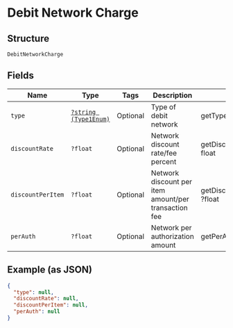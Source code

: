 
# Debit Network Charge

## Structure

`DebitNetworkCharge`

## Fields

| Name | Type | Tags | Description | Getter | Setter |
|  --- | --- | --- | --- | --- | --- |
| `type` | [`?string (Type1Enum)`](../../doc/models/type-1-enum.md) | Optional | Type of debit network | getType(): ?string | setType(?string type): void |
| `discountRate` | `?float` | Optional | Network discount rate/fee percent | getDiscountRate(): ?float | setDiscountRate(?float discountRate): void |
| `discountPerItem` | `?float` | Optional | Network discount per item amount/per transaction fee | getDiscountPerItem(): ?float | setDiscountPerItem(?float discountPerItem): void |
| `perAuth` | `?float` | Optional | Network per authorization amount | getPerAuth(): ?float | setPerAuth(?float perAuth): void |

## Example (as JSON)

```json
{
  "type": null,
  "discountRate": null,
  "discountPerItem": null,
  "perAuth": null
}
```

